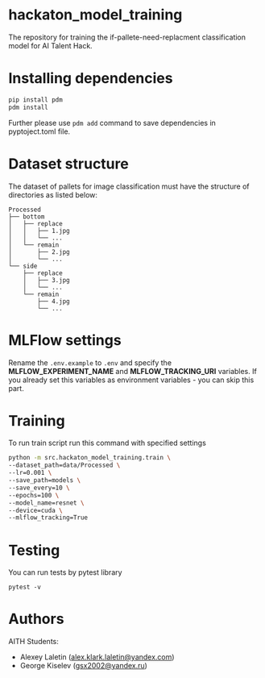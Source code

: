 # hackaton_model_training

The repository for training the if-pallete-need-replacment classification model for AI Talent Hack.

# Installing dependencies
```bash
pip install pdm
pdm install
```

Further please use `pdm add` command to save dependencies in pyptoject.toml file. 

# Dataset structure

The dataset of pallets for image classification must have the structure of directories as listed below:
```
Processed
├── bottom
│   ├── replace
│   │   ├── 1.jpg
│   │   └── ...
│   └── remain
│       ├── 2.jpg
│       └── ...
└── side
    ├── replace
    │   ├── 3.jpg
    │   └── ...
    └── remain
        ├── 4.jpg
        └── ...
```

# MLFlow settings

Rename the `.env.example` to `.env` and specify the **MLFLOW_EXPERIMENT_NAME** and **MLFLOW_TRACKING_URI** variables.
If you already set this variables as environment variables - you can skip this part.

# Training

To run train script run this command with specified settings
```bash
python -m src.hackaton_model_training.train \
--dataset_path=data/Processed \
--lr=0.001 \
--save_path=models \
--save_every=10 \
--epochs=100 \
--model_name=resnet \
--device=cuda \
--mlflow_tracking=True
```

# Testing

You can run tests by pytest library
```
pytest -v
```

# Authors

AITH Students:
- Alexey Laletin (alex.klark.laletin@yandex.com)
- George Kiselev (gsx2002@yandex.ru)